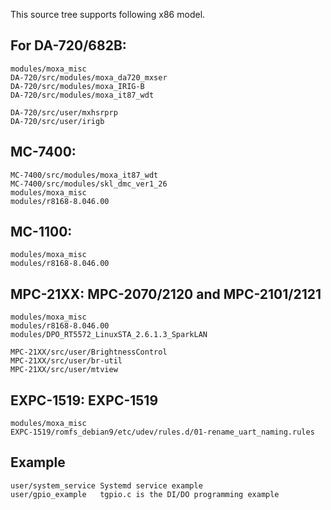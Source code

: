 This source tree supports following x86 model.

## For DA-720/682B:

	modules/moxa_misc
	DA-720/src/modules/moxa_da720_mxser
	DA-720/src/modules/moxa_IRIG-B
	DA-720/src/modules/moxa_it87_wdt

	DA-720/src/user/mxhsrprp
	DA-720/src/user/irigb

## MC-7400:

	MC-7400/src/modules/moxa_it87_wdt
	MC-7400/src/modules/skl_dmc_ver1_26
	modules/moxa_misc
	modules/r8168-8.046.00

## MC-1100:

	modules/moxa_misc
	modules/r8168-8.046.00

## MPC-21XX: MPC-2070/2120 and MPC-2101/2121

	modules/moxa_misc
	modules/r8168-8.046.00
	modules/DPO_RT5572_LinuxSTA_2.6.1.3_SparkLAN

	MPC-21XX/src/user/BrightnessControl
	MPC-21XX/src/user/br-util
	MPC-21XX/src/user/mtview

## EXPC-1519: EXPC-1519

	modules/moxa_misc
	EXPC-1519/romfs_debian9/etc/udev/rules.d/01-rename_uart_naming.rules

## Example

	user/system_service	Systemd service example
	user/gpio_example	tgpio.c is the DI/DO programming example

